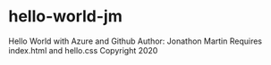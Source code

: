# hello-world-jm
Hello World with Azure and Github
Author: Jonathon Martin
Requires index.html and hello.css
Copyright 2020
